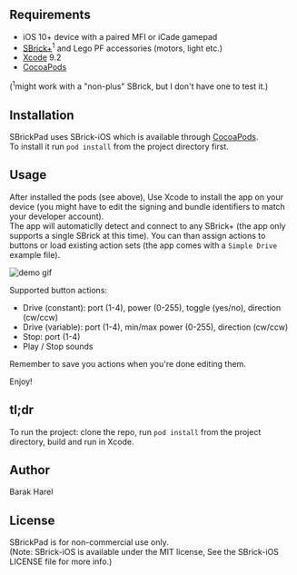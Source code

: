 ## Requirements

* iOS 10+ device with a paired MFI or iCade gamepad
* [SBrick+](https://www.sbrick.com/sbrick-plus.html)<sup>1</sup> and Lego PF accessories (motors, light etc.)
* [Xcode](https://developer.apple.com/xcode) 9.2
* [CocoaPods](http://cocoapods.org)

(<sup>1</sup>might work with a "non-plus" SBrick, but I don't have  one to test it.)

## Installation

SBrickPad uses SBrick-iOS which is available through [CocoaPods](http://cocoapods.org).<br/>
To install it run `pod install` from the project directory first.

## Usage

After installed the pods (see above), Use Xcode to install the app on your device (you might have to edit the signing and bundle identifiers to match your developer account).
<br/>
The app will automaticlly detect and connect to any SBrick+ (the app only supports a single SBrick at this time).
You can than assign actions to buttons or load existing action sets (the app comes with a `Simple Drive` example file).

![demo gif](https://github.com/barakrl/sbrickpad/blob/master/demo.gif)


Supported button actions:

* Drive (constant): port (1-4), power (0-255), toggle (yes/no), direction (cw/ccw)
* Drive (variable): port (1-4), min/max power (0-255), direction (cw/ccw)
* Stop: port (1-4)
* Play / Stop sounds


Remember to save you actions when you're done editing them.

Enjoy!

## tl;dr

To run the project: clone the repo, run `pod install` from the project directory, build and run in Xcode.

## Author

Barak Harel

## License

SBrickPad is for non-commercial use only.<br/>
(Note: SBrick-iOS is available under the MIT license, See the SBrick-iOS LICENSE file for more info.)

